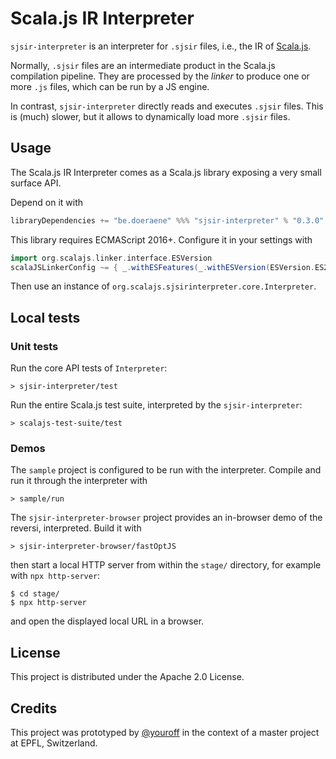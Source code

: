 # Scala.js IR Interpreter

`sjsir-interpreter` is an interpreter for `.sjsir` files, i.e., the IR of [Scala.js](https://www.scala-js.org/).

Normally, `.sjsir` files are an intermediate product in the Scala.js compilation pipeline.
They are processed by the *linker* to produce one or more `.js` files, which can be run by a JS engine.

In contrast, `sjsir-interpreter` directly reads and executes `.sjsir` files.
This is (much) slower, but it allows to dynamically load more `.sjsir` files.

## Usage

The Scala.js IR Interpreter comes as a Scala.js library exposing a very small surface API.

Depend on it with

```scala
libraryDependencies += "be.doeraene" %%% "sjsir-interpreter" % "0.3.0"
```

This library requires ECMAScript 2016+.
Configure it in your settings with

```scala
import org.scalajs.linker.interface.ESVersion
scalaJSLinkerConfig ~= { _.withESFeatures(_.withESVersion(ESVersion.ES2016)) },
```

Then use an instance of `org.scalajs.sjsirinterpreter.core.Interpreter`.

## Local tests

### Unit tests

Run the core API tests of `Interpreter`:

```
> sjsir-interpreter/test
```

Run the entire Scala.js test suite, interpreted by the `sjsir-interpreter`:

```
> scalajs-test-suite/test
```

### Demos

The `sample` project is configured to be run with the interpreter.
Compile and run it through the interpreter with

```
> sample/run
```

The `sjsir-interpreter-browser` project provides an in-browser demo of the reversi, interpreted.
Build it with

```
> sjsir-interpreter-browser/fastOptJS
```

then start a local HTTP server from within the `stage/` directory, for example with `npx http-server`:

```
$ cd stage/
$ npx http-server
```

and open the displayed local URL in a browser.

## License

This project is distributed under the Apache 2.0 License.

## Credits

This project was prototyped by [@youroff](https://github.com/youroff) in the context of a master project at EPFL, Switzerland.
